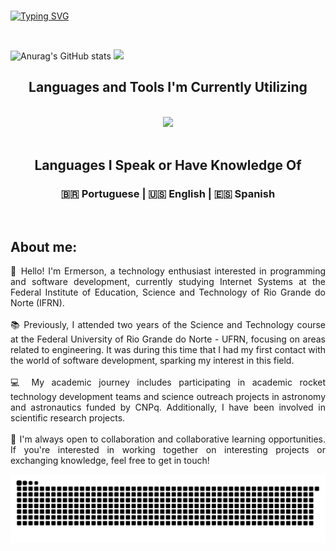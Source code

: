 <br> 

[![Typing SVG](https://readme-typing-svg.herokuapp.com?font=Fira+Code&weight=300&size=50&duration=4000&pause=1000&color=72BF24&center=true&vCenter=true&random=false&width=1000&lines=Hello%2C+my+name+is+Ermerson;I'm+student+of+Internet+systems;I'm+from+Brazil+🇧🇷)](https://git.io/typing-svg)

<br>
<div align="center" >

<div align="left">
  
![Anurag's GitHub stats](https://github-readme-stats.vercel.app/api?username=Ermersongomes&show_icons=true&theme=anuraghazra&repo)
![](https://github-readme-stats.vercel.app/api/top-langs/?username=Ermersongomes&theme=anuraghazra&repo_border=false&include_all_commits=true&count_private=false&layout=compact)


</div>


<h2 align="center" >Languages and Tools I'm Currently Utilizing</h2>

<br>
  <img src="https://skillicons.dev/icons?i=java,c,python,javascript,kotlin,html,css,mysql,nodejs,vscode,github,git,figma" />
</div>
<br>

<h2 align="center">Languages I Speak or Have Knowledge Of</h2>
<h3 align="center">  🇧🇷 Portuguese  | 🇺🇸 English | 🇪🇸 Spanish </h3>

<br>


<h2><strong>About me:</strong></h2>
<main>
  <p style="text-align: justify;">
    👋 Hello! I'm Ermerson, a technology enthusiast interested in programming and software development, currently studying Internet Systems at the Federal Institute of Education, Science and Technology of Rio Grande do Norte (IFRN).
    <br><br>
    📚 Previously, I attended two years of the Science and Technology course at the Federal University of Rio Grande do Norte - UFRN, focusing on areas related to engineering. It was during this time that I had my first contact with the world of software development, sparking my interest in this field.
    <br><br>
    💻 My academic journey includes participating in academic rocket technology development teams and science outreach projects in astronomy and astronautics funded by CNPq. Additionally, I have been involved in scientific research projects.
    <br><br>
    📝 I'm always open to collaboration and collaborative learning opportunities. If you're interested in working together on interesting projects or exchanging knowledge, feel free to get in touch!
  </p>
</main>


<picture align="center">
  <source media="(prefers-color-scheme: dark)" srcset="https://raw.githubusercontent.com/Ermersongomes/Ermersongomes/output/github-contribution-grid-snake-dark.svg">
  <source media="(prefers-color-scheme: light)" srcset="https://raw.githubusercontent.com/Ermersongomes/Ermersongomes/output/github-contribution-grid-snake-dark.svg">
  <img align="center" alt="github contribution grid snake animation" src="https://raw.githubusercontent.com/Ermersongomes/Ermersongomes/output/github-contribution-grid-snake.svg">
</picture>
